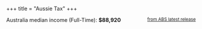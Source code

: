 +++
title = "Aussie Tax"
+++

Australia median income (Full-Time): **$88,920** <small style="float: right">[from ABS latest release](https://www.abs.gov.au/statistics/labour/earnings-and-working-conditions/employee-earnings-and-hours-australia/may-2023)</small>
